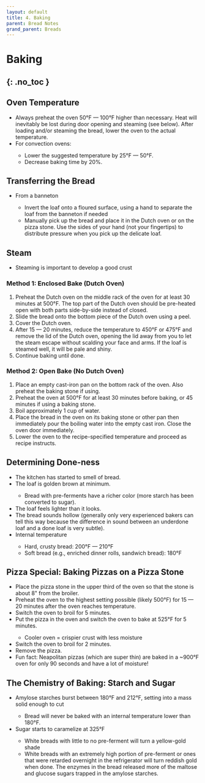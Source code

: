 ```yaml
---
layout: default
title: 4. Baking
parent: Bread Notes
grand_parent: Breads
---
```


# Baking
{: .no_toc }
---

## Oven Temperature

<ul>
    <li>Always preheat the oven 50&deg;F &mdash; 100&deg;F higher than necessary. Heat will inevitably be lost during door opening and steaming (see below). After loading and/or steaming the bread, lower the oven to the actual temperature.</li>
    <li>For convection ovens:</li>
    <ul>
        <li>Lower the suggested temperature by 25&deg;F &mdash; 50&deg;F.</li>
        <li>Decrease baking time by 20%.</li>
    </ul>
</ul>

## Transferring the Bread

<ul>
    <li>From a banneton</li>
    <ul>
        <li>Invert the loaf onto a floured surface, using a hand to separate the loaf from the banneton if needed</li>
        <li>Manually pick up the bread and place it in the Dutch oven or on the pizza stone. Use the sides of your hand (not your fingertips) to distribute pressure when you pick up the delicate loaf.</li>
    </ul>
</ul>

## Steam

<ul>
    <li>Steaming is important to develop a good crust</li>
</ul>

### Method 1: Enclosed Bake (Dutch Oven)

1.	Preheat the Dutch oven on the middle rack of the oven for at least 30 minutes at 500&deg;F. The top part of the Dutch oven should be pre-heated open with both parts side-by-side instead of closed.
2.	Slide the bread onto the bottom piece of the Dutch oven using a peel.
3.	Cover the Dutch oven.
4.	After 15 &mdash; 20 minutes, reduce the temperature to 450&deg;F or 475&deg;F and remove the lid of the Dutch oven, opening the lid away from you to let the steam escape without scalding your face and arms. If the loaf is steamed well, it will be pale and shiny.
5.	Continue baking until done.

### Method 2: Open Bake (No Dutch Oven)

1.	Place an empty cast-iron pan on the bottom rack of the oven. Also preheat the baking stone if using.
2.	Preheat the oven at 500&deg;F for at least 30 minutes before baking, or 45 minutes if using a baking stone.
3.	Boil approximately 1 cup of water.
4.	Place the bread in the oven on its baking stone or other pan then immediately pour the boiling water into the empty cast iron. Close the oven door immediately.
5.	Lower the oven to the recipe-specified temperature and proceed as recipe instructs.

## Determining Done-ness

<ul>
    <li>The kitchen has started to smell of bread.</li>
    <li>The loaf is golden brown at minimum.</li>
    <ul>
        <li>Bread with pre-ferments have a richer color (more starch has been converted to sugar).</li>
    </ul>
    <li>The loaf feels lighter than it looks.</li>
    <li>The bread sounds hollow (generally only very experienced bakers can tell this way because the difference in sound between an underdone loaf and a done loaf is very subtle). </li>
    <li>Internal temperature</li>
    <ul>
        <li>Hard, crusty bread: 200&deg;F &mdash; 210&deg;F</li>
        <li>Soft bread (e.g., enriched dinner rolls, sandwich bread): 180&deg;F</li>
    </ul>
</ul>

## Pizza Special: Baking Pizzas on a Pizza Stone

<ul>
    <li>Place the pizza stone in the upper third of the oven so that the stone is about 8" from the broiler.</li>
    <li>Preheat the oven to the highest setting possible (likely 500&deg;F) for 15 &mdash; 20 minutes after the oven reaches temperature.</li>
    <li>Switch the oven to broil for 5 minutes.</li>
    <li>Put the pizza in the oven and switch the oven to bake at 525&deg;F for 5 minutes.</li>
    <ul>
        <li>Cooler oven = crispier crust with less moisture</li>
    </ul>
    <li>Switch the oven to broil for 2 minutes.</li>
    <li>Remove the pizza.</li>
    <li>Fun fact: Neapolitan pizzas (which are super thin) are baked in a ~900&deg;F oven for only 90 seconds and have a lot of moisture!</li>
</ul>

## The Chemistry of Baking: Starch and Sugar

<ul>
    <li>Amylose starches burst between 180&deg;F and 212&deg;F, setting into a mass solid enough to cut</li>
    <ul>
        <li>Bread will never be baked with an internal temperature lower than 180&deg;F.</li>
    </ul>
    <li>Sugar starts to caramelize at 325&deg;F</li>
    <ul>
        <li>White breads with little to no pre-ferment will turn a yellow-gold shade</li>
        <li>White breads with an extremely high portion of pre-ferment or ones that were retarded overnight in the refrigerator will turn reddish gold when done.  The enzymes in the bread released more of the maltose and glucose sugars trapped in the amylose starches. </li>
    </ul>
</ul>